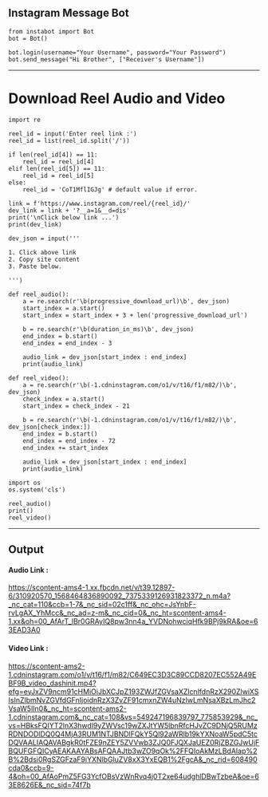 ## Instagram Message Bot

    from instabot import Bot
    bot = Bot()

    bot.login(username="Your Username", password="Your Password")
    bot.send_message("Hi Brother", ["Receiver's Username"])

--------------------------

# Download Reel Audio and Video

    import re

    reel_id = input('Enter reel link :')
    reel_id = list(reel_id.split('/'))

    if len(reel_id[4]) == 11:
        reel_id = reel_id[4]
    elif len(reel_id[5]) == 11:
        reel_id = reel_id[5]
    else:
        reel_id = 'CoT1MflIGJg' # default value if error.

    link = f'https://www.instagram.com/reel/{reel_id}/'
    dev_link = link + '?__a=1&__d=dis'
    print('\nClick below link ...')
    print(dev_link)

    dev_json = input('''

    1. Click above link
    2. Copy site content
    3. Paste below.

    ''')

    def reel_audio():
        a = re.search(r'\b(progressive_download_url)\b', dev_json)
        start_index = a.start()
        start_index = start_index + 3 + len('progressive_download_url')

        b = re.search(r'\b(duration_in_ms)\b', dev_json)
        end_index = b.start()
        end_index = end_index - 3

        audio_link = dev_json[start_index : end_index]
        print(audio_link)

    def reel_video():
        a = re.search(r'\b(-1.cdninstagram.com/o1/v/t16/f1/m82/)\b', dev_json)
        check_index = a.start()
        start_index = check_index - 21

        b = re.search(r'\b(-1.cdninstagram.com/o1/v/t16/f1/m82/)\b', dev_json[check_index:])
        end_index = b.start()
        end_index = end_index - 72
        end_index += start_index

        audio_link = dev_json[start_index : end_index]
        print(audio_link)

    import os
    os.system('cls')

    reel_audio()
    print()
    reel_video()
    
------------------------

## Output

#### Audio Link :  
https://scontent-ams4-1.xx.fbcdn.net/v/t39.12897-6/310920570_1568464836890092_7375339126931823372_n.m4a?_nc_cat=110&ccb=1-7&_nc_sid=02c1ff&_nc_ohc=JsYnbF-rvLgAX_YhMcc&_nc_ad=z-m&_nc_cid=0&_nc_ht=scontent-ams4-1.xx&oh=00_AfArT_lBr0GRAyIQ8pw3nn4a_YVDNohwciqHfk9BPj9kRA&oe=63EAD3A0

#### Video Link :  
https://scontent-ams2-1.cdninstagram.com/o1/v/t16/f1/m82/C649EC3D3C89CCD8207EC552A49EBF9B_video_dashinit.mp4?efg=eyJxZV9ncm91cHMiOiJbXCJpZ193ZWJfZGVsaXZlcnlfdnRzX290ZlwiXSIsInZlbmNvZGVfdGFnIjoidnRzX3ZvZF91cmxnZW4uNzIwLmNsaXBzLmJhc2VsaW5lIn0&_nc_ht=scontent-ams2-1.cdninstagram.com&_nc_cat=108&vs=549247196839797_775853929&_nc_vs=HBksFQIYT2lnX3hwdl9yZWVsc19wZXJtYW5lbnRfcHJvZC9DNjQ5RUMzRDNDODlDQ0Q4MjA3RUM1NTJBNDlFQkY5Ql92aWRlb19kYXNoaW5pdC5tcDQVAALIAQAVABgkR0tFZE9nZEY5ZVVwb3ZJQ0FJQXJaUEZ0RjZBZGJwUjFBQUFGFQICyAEAKAAYABsAFQAAJtb3wZO9qOk%2FFQIoAkMzLBdAIap%2B%2Bdsi0RgSZGFzaF9iYXNlbGluZV8xX3YxEQB1%2FgcA&_nc_rid=608490cda0&ccb=9-4&oh=00_AfAoPmZ5FG3YcfOBsVzWnRvq4j0T2xe64udghlDBwTzbeA&oe=63E8626E&_nc_sid=74f7b
